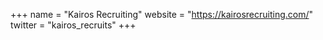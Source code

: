 +++
name = "Kairos Recruiting"
website = "https://kairosrecruiting.com/"
twitter = "kairos_recruits"
+++